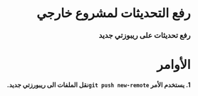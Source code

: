 # <div dir =rtl >رفع التحديثات لمشروع خارجي
</div>

### <div dir=rtl > رفع تحديثات على ريبوزتي جديد </div>




# <div dir = rtl > الأوامر</div>

#### <div dir = rtl > 1. يستخدم الأمر `git push new-remote`نقل الملفات الى ريبورزتي جديد.</div>


